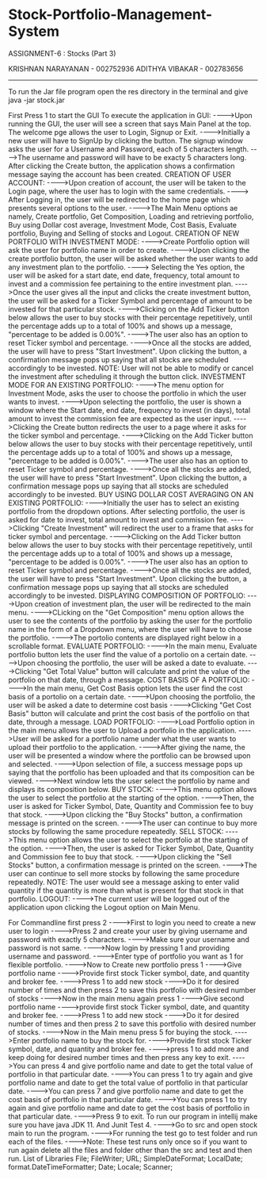 # Stock-Portfolio-Management-System
ASSIGNMENT-6 : Stocks (Part 3)

KRISHNAN NARAYANAN - 002752936
ADITHYA VIBAKAR    - 002783656

---------------------------------------------------------------------------------------

To run the Jar file program open the res directory in the terminal and give  java -jar stock.jar

First Press 1 to start the GUI 
To execute the application in GUI:
---->Upon running the GUI, the user will see a screen that says Main Panel at the top. The welcome pge allows the user to Login, Signup or Exit.
---->Initially a new user will have to SignUp by clicking the button. The signup window asks the user for a Username and Password, each of 5 characters length. 
---->The username and password will have to be exacty 5 characters long. After clicking the Create button, the application shows a confirmation message saying the account has been created.
CREATION OF USER ACCOUNT:
---->Upon creation of account, the user will be taken to the Login page, where the user has to login with the same credentials.
----> After Logging in, the user will be redirected to the home page which presents several options to the user.
---->The Main Menu options ae namely, Create portfolio, Get Composition, Loading and retrieving portfolio, Buy using Dollar cost average, 
     Investment Mode, Cost Basis, Evaluate portfolio, Buying and Selling of stocks and Logout.
CREATION OF NEW PORTFOLIO WITH INVESTMENT MODE:
---->Create Portfolio option will ask the user for portfolio name in order to create. 
---->Upon clicking the create portfolio button, the user will be asked whether the user wants to add any investment plan to the portfolio.
----> Selecting the Yes option, the user will be asked for a start date, end date, frequency, total amount to invest and a commission fee pertaining to the entire investment plan. 
---->Once the user gives all the input and clicks the create investment button, the user will be asked for a Ticker Symbol and percentage of amount to be invested for that particular stock.
---->Clicking on the Add Ticker button below allows the user to buy stocks with their percentage repetitively, until the percentage adds up to a total of 100% and 
     shows up a message, "percentage to be added is 0.00%".
---->The user also has an option to reset Ticker symbol and percentage.
---->Once all the stocks are added, the user will have to press "Start Investment". Upon clicking the button, a confirmation message pops up saying that all stocks are scheduled accordingly to be invested.
NOTE: User will not be able to modify or cancel the investment after scheduling it through the button click.
INVESTMENT MODE FOR AN EXISTING PORTFOLIO:
---->The menu option for Investment Mode, asks the user to choose the portfolio in which the user wants to invest.
---->Upon selecting the portfolio, the user is shown a window where the Start date, end date, frequency to invest (in days), total amount to invest the commission fee are expected as the user input.
---->Clicking the Create button redirects the user to a page where it asks for the ticker symbol and percentage.
---->Clicking on the Add Ticker button below allows the user to buy stocks with their percentage repetitively, until the percentage adds up to a total of 100% and 
     shows up a message, "percentage to be added is 0.00%".
---->The user also has an option to reset Ticker symbol and percentage.
---->Once all the stocks are added, the user will have to press "Start Investment". Upon clicking the button, a confirmation message pops up saying that all stocks are scheduled accordingly to be invested.
BUY USING DOLLAR COST AVERAGING ON AN EXISTING PORTFOLIO:
---->Initially the user has to select an existing portfolio from the dropdown options. After selecting portfolio, the user is asked for date to invest, total amount to invest and commission fee.
---->Clicking "Create Investment" will redirect the user to a frame that asks for ticker symbol and percentage.
---->Clicking on the Add Ticker button below allows the user to buy stocks with their percentage repetitively, until the percentage adds up to a total of 100% and 
     shows up a message, "percentage to be added is 0.00%".
---->The user also has an option to reset Ticker symbol and percentage.
---->Once all the stocks are added, the user will have to press "Start Investment". Upon clicking the button, a confirmation message pops up saying that all stocks are scheduled accordingly to be invested.
DISPLAYING COMPOSITION OF PORTFOLIO:
---->Upon creation of investment plan, the user will be redirected to the main menu.
---->CLicking on the "Get Composition" menu option allows the user to see the contents of the portfolio by asking the user for the portfolio name in the form of a Dropdown menu,
     where the user will have to choose the portfolio.
---->The portolio contents are displayed right below in a scrollable format.
EVALUATE PORTFOLIO:
---->In the main menu, Evaluate portfolio button lets the user find the value of a portolio on a certain date.
---->Upon choosing the portfolio, the user will be asked a date to evaluate.
---->Clicking "Get Total Value" button will calculate and print the value of the portfolio on that date,  through a message.
COST BASIS OF A PORTFOLIO:
---->In the main menu, Get Cost Basis option lets the user find the cost basis of a portolio on a certain date.
---->Upon choosing the portfolio, the user will be asked a date to determine cost basis
---->Clicking "Get Cost Basis" button will calculate and print the cost basis of the portfolio on that date, through a message.
LOAD PORTFOLIO:
---->Load Portfolio option in the main menu allows the user to Upload a portfolio in the application.
---->User will be asked for a portfolio name under what the user wants to upload their portfolio to the application.
---->After giving the name, the user will be presented a window where the portfolio can be browsed upon and selected.
---->Upon selection of file, a success message pops up saying that the portfolio has been uploaded and that its composition can be viewed.
---->Next window lets the user select the portfolio by name and displays its composition below.
BUY STOCK:
---->This menu option allows the user to select the portfolio at the starting of the option.
---->Then, the user is asked for Ticker Symbol, Date, Quantity and Commission fee to buy that stock.
---->Upon clicking the "Buy Stocks" button, a confirmation message is printed on the screen.
---->The user can continue to buy more stocks by following the same procedure repeatedly.
SELL STOCK:
---->This menu option allows the user to select the portfolio at the starting of the option.
---->Then, the user is asked for Ticker Symbol, Date, Quantity and Commission fee to buy that stock.
---->Upon clicking the "Sell Stocks" button, a confirmation message is printed on the screen.
---->The user can continue to sell more stocks by following the same procedure repeatedly.
NOTE: The user would see a message asking to enter valid quantity if the quantity is more than what is present for that stock in that portfolio.
LOGOUT:
---->The current user will be logged out of the application upon clicking the Logout option on Main Menu.


For Commandline first press 2 
---->First to login you need to create a new user to login
---->Press 2 and create your user by giving username and password with exactly 5 characters.
---->Make sure your username and password is not same.
---->Now login by pressing 1 and providing username and password.
---->Enter type of portfolio you want as 1 for flexible portfolio.
---->Now to Create new portfolio press 1
---->Give portfolio name
---->Provide first stock Ticker symbol, date, and quantity and broker fee.
---->Press 1 to add new stock
---->Do it for desired number of times and then press 2 to save this portfolio with desired number of stocks
---->Now in the main menu again press 1 
---->Give second portfolio name
---->provide first stock Ticker symbol, date, and quantity and broker fee. 
---->Press 1 to add new stock
---->Do it for desired number of times and then press 2 to save this portfolio with desired number of stocks.
---->Now in the Main menu press 5 for buying the stock.
---->Enter portfolio name to buy the stock for.
---->Provide first stock Ticker symbol, date, and quantity and broker fee.
---->press 1 to add more and keep doing for desired number times and then press any key to exit.
---->You can press 4 and give portfolio name and date to get the total value of portfolio in that particular date.
---->You can press 1 to try again and give portfolio name and date to get the total value of portfolio in that particular date.
---->You can press 7 and give portfolio name and date to get the cost basis of portfolio in that particular date.
---->You can press 1 to try again and give portfolio name and date to get the cost basis of portfolio in that particular date.
---->Press 9 to exit.
To run our program in intellij make sure you have java JDK 11. And Junit Test 4.
---->Go to src and open stock main to run the program.
---->For running the test go to test folder and run each of the files.
---->Note: These test runs only once so if you want to run again delete all the files and folder other than the src and test
and then run.
List of Libraries
File;
FileWriter;
URL;
SimpleDateFormat;
LocalDate;
format.DateTimeFormatter;
Date;
Locale;
Scanner;
